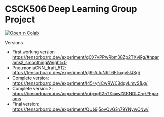 # CSCK506 Deep Learning Group Project

<a href="https://colab.research.google.com/github/zhulinchng/PneumoniaDetection/blob/main/main.ipynb"><img src="https://colab.research.google.com/assets/colab-badge.svg" alt="Open In Colab"></a>

Versions:

- First working version <https://tensorboard.dev/experiment/gCX7vPPwRbm38Zp2TXviRg/#hparams&_smoothingWeight=0>
- PneumoniaCNN_draft_512: <https://tensorboard.dev/experiment/dj9eAJuNRT6Fl5xgv5lJSg/>
- Complete version: <https://tensorboard.dev/experiment/I454yNCwRWO3dqvLmvS1Lg/>
- Complete version 2: <https://tensorboard.dev/experiment/odpngKZnTKeawZSKNDLGrg/#hparams>
- Final version: <https://tensorboard.dev/experiment/QUb9j5ovQvG2n79YNywONw/>
